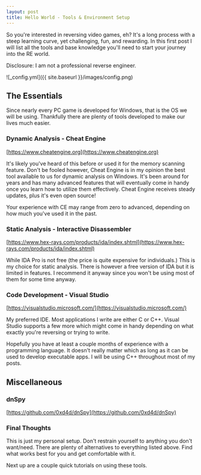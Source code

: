```yaml
---
layout: post
title: Hello World - Tools & Environment Setup
---
```


So you're interested in reversing video games, eh? It's a long process with a steep learning curve, yet challenging, fun, and rewarding. In this first post I will list all the tools and base knowledge you'll need to start your journey into the RE world.

<!--more-->

Disclosure: I am not a professional reverse engineer. 

![_config.yml]({{ site.baseurl }}/images/config.png)


## The Essentials

Since nearly every PC game is developed for Windows, that is the OS we will be using. Thankfully there are plenty of tools developed to make our lives much easier.

### Dynamic Analysis - Cheat Engine

[https://www.cheatengine.org](https://www.cheatengine.org)

It's likely you've heard of this before or used it for the memory scanning feature. Don't be fooled however, Cheat Engine is in my opinion the best tool available to us for dynamic analysis on Windows. It's been around for years and has many advanced features that will eventually come in handy once you learn how to utilize them effectively. Cheat Engine receives steady updates, plus it's even open source!

Your experience with CE may range from zero to advanced, depending on how much you've used it in the past.

### Static Analysis - Interactive Disassembler

[https://www.hex-rays.com/products/ida/index.shtml](https://www.hex-rays.com/products/ida/index.shtml)

While IDA Pro is not free (the price is quite expensive for individuals.) This is my choice for static analysis. There is however a free version of IDA but it is limited in features. I recommend it anyway since you won't be using most of them for some time anyway.

### Code Development - Visual Studio

[https://visualstudio.microsoft.com/](https://visualstudio.microsoft.com/)

My preferred IDE. Most applications I write are either C or C++. Visual Studio supports a few more which might come in handy depending on what exactly you're reversing or trying to write.

Hopefully you have at least a couple months of experience with a programming language. It doesn't really matter which as long as it can be used to develop executable apps. I will be using C++ throughout most of my posts.

## Miscellaneous

### dnSpy

[https://github.com/0xd4d/dnSpy](https://github.com/0xd4d/dnSpy)


### Final Thoughts

This is just my personal setup. Don't restrain yourself to anything you don't want/need. There are plenty of alternatives to everything listed above. Find what works best for you and get comfortable with it.

Next up are a couple quick tutorials on using these tools.
